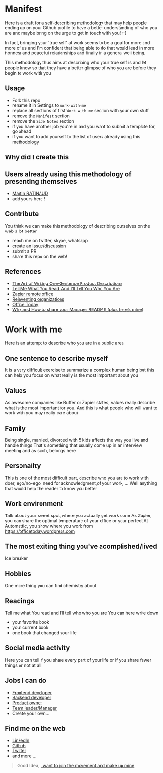 # Manifest

Here is a draft for a self-describing methodology that may help people ending up on your Github profile to have a better understanding of who you are and maybe bring on the urge to get in touch with you! :-)

In fact, bringing your 'true self' at work seems to be a goal for more and more of us and I'm confident that being able to do that would lead in more honnest and peaceful relationships and finally in a general well being.

This methodology thus aims at describing who your true self is and let people know so that they have a better glimpse of who you are before they begin to work with you

## Usage

- Fork this repo
- rename it in Settings to `work-with-me`
- replace all sections of first `Work with me` section with your own stuff
- remove the `Manifest` section
- remove the `Side Notes` section
- if you have another job you're in and you want to submit a template for, go ahead
- if you want to add yourself to the list of users already using this methodology

## Why did I create this

## Users already using this methodology of presenting themselves

- [Martin RATINAUD](https://github.com/martinratinaud/work-with-me)
- add yours here !

## Contribute

You think we can make this methodology of describing ourselves on the web a lot better
- reach me on twitter, skype, whatsapp
- create an issue/discussion
- submit a PR
- share this repo on the web!

## References
- [The Art of Writing One-Sentence Product Descriptions](https://medium.dave-bailey.com/the-magic-formula-to-describe-a-product-in-one-sentence-175ce38619c7)
- [Tell Me What You Read, And I’ll Tell You Who You Are](https://medium.com/personal-growth/tell-me-what-you-read-and-ill-tell-you-who-you-are-dbbe9d250b2e)
- [Zapier remote office](https://zapier.com/learn/remote-work/remote-office-photos/)
- [Reinventing organizations](https://www.youtube.com/watch?v=gcS04BI2sbk)
- [Office Today](https://officetoday.wordpress.com/)
- [Why and How to share your Manager README (plus here’s mine)](https://medium.com/@kawomersley/why-and-how-to-share-your-manager-readme-plus-heres-mine-8a4fe188ee1b)

# Work with me

Here is an attempt to describe who you are in a public area

## One sentence to describe myself

It is a very difficult exercise to summarize a complex human being but this can help you focus on what really is the most important about you

## Values

As awesome companies like Buffer or Zapier states, values really describe what is the most important for you.
And this is what people who will want to work with you may really care about

## Family

Being single, married, divorced with 5 kids affects the way you live and handle things
That's something that usually come up in an interview meeting and as such, belongs here

## Personality

This is one of the most difficult part, describe who you are to work with
doer, ego/no-ego, need for acknowledgment,of your work, ...
Well anything that would help the reader to know you better

## Work environment

Talk about your sweet spot, where you actually get work done
As Zapier, you can share the optimal temperature of your office or your perfect
At Automattic, you show where you work from https://officetoday.wordpress.com

## The most exiting thing you've acomplished/lived

Ice breaker

## Hobbies

One more thing you can find chemistry about

## Readings

Tell me what You read and I'll tell who who you are
You can here write down
- your favorite book
- your current book
- one book that changed your life

## Social media activity

Here you can tell if you share every part of your life or if you share fewer things or not at all

## Jobs I can do

- [Frontend developer](./frontend-developer.md)
- [Backend developer](./backend-developer.md)
- [Product owner](./product-owner.md)
- [Team leader/Manager](./team-leader-manager.md)
- Create your own...

## Find me on the web
- [LinkedIn](https://fr.linkedin.com/in/xxxx)
- [Github](https://www.github.com/xxxx)
- [Twitter](https://www.twitter.com/xxxx)
- and more ...

> Good Idea, [I want to join the movement and make up mine](https://github.com/better-human/work-with-me-template)
